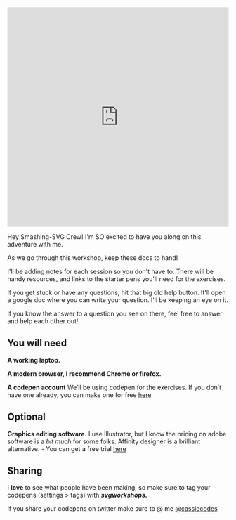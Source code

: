 <iframe height="500" style="width: 100%;" scrolling="no" title="SVG" src="https://codepen.io/cassie-codes/embed/12688828d2fcfc51965a94ef33b1f9a9?height=265&theme-id=light&default-tab=result" frameborder="no" loading="lazy" allowtransparency="true" allowfullscreen="true">
  See the Pen <a href='https://codepen.io/cassie-codes/pen/12688828d2fcfc51965a94ef33b1f9a9'>SVG</a> by Cassie Evans
  (<a href='https://codepen.io/cassie-codes'>@cassie-codes</a>) on <a href='https://codepen.io'>CodePen</a>.
</iframe>

Hey Smashing-SVG Crew! I'm SO excited to have you along on this adventure with me.

As we go through this workshop, keep these docs to hand!

I'll be adding notes for each session so you don't have to.
There will be handy resources, and links to the starter pens you'll need for the exercises.

If you get stuck or have any questions, hit that big old help button. It'll open a google doc where you can write your question. I'll be keeping an eye on it.

If you know the answer to a question you see on there, feel free to answer and help each other out!

## You will need

**A working laptop.**

**A modern browser, I recommend Chrome or firefox.**

**A codepen account** We’ll be using codepen for the exercises. If you don’t have one already, you can make one for free [here](https://codepen.io/)

## Optional <!-- {docsify-ignore} -->

**Graphics editing software.** I use Illustrator, but I know the pricing on adobe software is a _bit much_ for some folks. Affinity designer is a brilliant alternative. - You can get a free trial [here](https://affinity.serif.com/en-gb/designer/#buy)

<!-- ## Follow along {docsify-ignore} -->

<!-- Animation looks pretty crummy over Zoom, so if you'd like you can follow along with my slides [here](https://slides.com/cassiecodes/deck-6ca315/live?token=BaVNfTdi) -->

## Sharing <!-- {docsify-ignore} -->

I **love** to see what people have been making, so make sure to tag your codepens (settings > tags) with **_svgworkshops._**

If you share your codepens on twitter make sure to @ me [@cassiecodes](https://twitter.com/cassiecodes)

<!-- **Slack** If you have questions, get stuck during an exercise or want to share what you're working on, [this is the place!](https://join.slack.com/t/svg-animation/shared_invite/enQtOTU2MjM2MTUyNDcwLThkZDFiZTBhNzE4Mzc5YjAzODU0MzRmMDRjMzFiNGVjNmUxYTI1Njk5NTk3N2FjZWE3ZjQ4ZDA3MjdmMDU3OWQ) I'll be keeping this slack channel running after the workshop too. So _hopefully_ we'll get a little creative community going.

 -->
